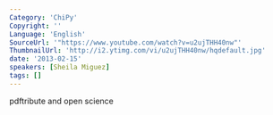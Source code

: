 ```yaml
---
Category: 'ChiPy'
Copyright: ''
Language: 'English'
SourceUrl: '"https://www.youtube.com/watch?v=u2ujTHH40nw"'
ThumbnailUrl: 'http://i2.ytimg.com/vi/u2ujTHH40nw/hqdefault.jpg'
date: '2013-02-15'
speakers: [Sheila Miguez]
tags: []
---
```

pdftribute and open science